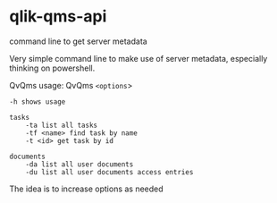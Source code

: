 qlik-qms-api
============

command line to get server metadata

Very simple command line to make use of server metadata, especially thinking on powershell.

QvQms usage: QvQms `<options`>

    -h shows usage
    
    tasks
        -ta list all tasks
        -tf <name> find task by name
        -t <id> get task by id

    documents
        -da list all user documents
        -du list all user documents access entries
        
The idea is to increase options as needed
